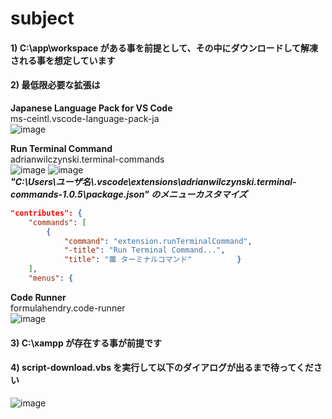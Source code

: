 # subject

#### 1) C:\app\workspace がある事を前提として、その中にダウンロードして解凍される事を想定しています

#### 2) 最低限必要な拡張は
**Japanese Language Pack for VS Code**\
ms-ceintl.vscode-language-pack-ja\
![image](https://user-images.githubusercontent.com/1501327/221483321-30de62e5-6626-4b06-80ec-84f861c81a37.png)

**Run Terminal Command**\
adrianwilczynski.terminal-commands\
![image](https://user-images.githubusercontent.com/1501327/221483528-d929141b-71d4-452a-82ef-e0fd6e42946c.png)
![image](https://user-images.githubusercontent.com/1501327/221484891-6c3dbdcb-cc3c-47e2-8f20-161ac850ef42.png)\
***"C:\Users\ユーザ名\\.vscode\extensions\adrianwilczynski.terminal-commands-1.0.5\package.json" のメニューカスタマイズ***
```json
"contributes": {
	"commands": [
		{
			"command": "extension.runTerminalCommand",
			"-title": "Run Terminal Command...",
			"title": "🟥 ターミナルコマンド"			}
	],
	"menus": {
```

**Code Runner**\
formulahendry.code-runner\
![image](https://user-images.githubusercontent.com/1501327/221483419-d1a233bd-0f3b-439c-a963-4b88449f866f.png)

#### 3) C:\xampp が存在する事が前提です

#### 4) script-download.vbs を実行して以下のダイアログが出るまで待ってください

![image](https://user-images.githubusercontent.com/1501327/221482687-cd64b71e-7208-4047-a1aa-7b22a1088859.png)


